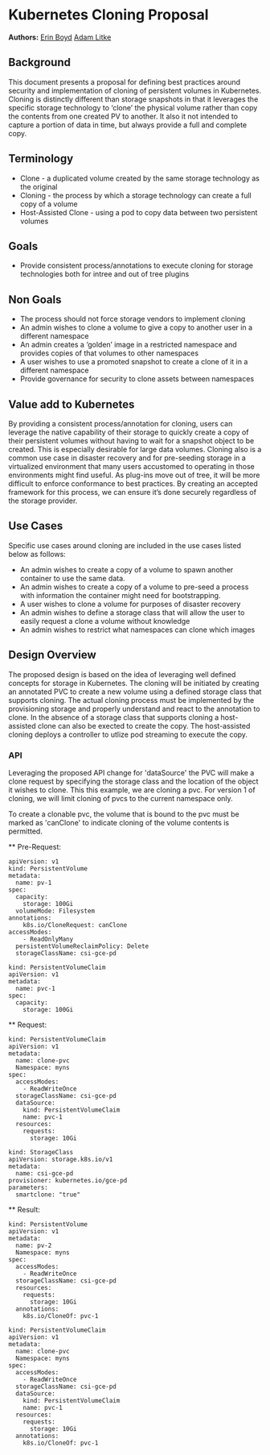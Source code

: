 Kubernetes Cloning Proposal
================================

**Authors:** [Erin Boyd](https://github.com/erinboyd) [Adam Litke](https://github.com/aglitke)

## Background

This document presents a proposal for defining best practices around security and implementation of cloning of persistent volumes in Kubernetes. 
Cloning is distinctly different than storage snapshots in that it leverages the specific storage technology to ‘clone’ the physical volume 
rather than copy the contents from one created PV to another. It also it not intended to capture a portion of data in time, 
but always provide a full and complete copy.

## Terminology
* Clone - a duplicated volume created by the same storage technology as the original
* Cloning - the process by which a storage technology can create a full copy of a volume
* Host-Assisted Clone - using a pod to copy data between two persistent volumes

## Goals
* Provide consistent process/annotations to execute cloning for storage technologies both for intree and out of tree plugins

## Non Goals
* The process should not force storage vendors to implement cloning
* An admin wishes to clone a volume to give a copy to another user in a different namespace 
* An admin creates a ‘golden’ image in a restricted namespace and provides copies of that volumes to other namespaces
* A user wishes to use a promoted snapshot to create a clone of it in a different namespace
* Provide governance for security to clone assets between namespaces

## Value add to Kubernetes  
 By providing a consistent process/annotation for cloning, users can leverage the native capability of their storage to quickly create a 
 copy of their persistent volumes without having to wait for a snapshot object to be created. This is especially desirable for large 
 data volumes. Cloning also is a common use case in disaster recovery and for pre-seeding storage in a virtualized environment that many 
 users accustomed to operating in those environments might find useful. As plug-ins move out of tree, it will be more difficult to 
 enforce conformance to best practices. By creating an accepted framework for this process, we can ensure it’s done securely regardless 
 of the storage provider.

## Use Cases 
Specific use cases around cloning are included in the use cases listed below as follows:
* An admin wishes to create a copy of a volume to spawn another container to use the same data. 
* An admin wishes to create a copy of a volume to pre-seed a process with information the container might need for bootstrapping.
* A user wishes to clone a volume for purposes of disaster recovery
* An admin wishes to define a storage class that will allow the user to easily request a clone a volume without knowledge
* An admin wishes to restrict what namespaces can clone which images

## Design Overview
The proposed design is based on the idea of leveraging well defined concepts for storage in Kubernetes. The cloning will be initiated 
by creating an annotated PVC to create a new volume using a defined storage class that supports cloning.
The actual cloning process must be implemented by the provisioning storage and properly understand and react to the annotation to clone. In the absence of a storage class that supports cloning a host-assisted clone can also be exected to create the copy. The host-assisted cloning deploys a controller to utlize pod streaming to execute the copy.

### API
Leveraging the proposed API change for 'dataSource' the PVC will make a clone request by specifying the storage class and the location of the object it wishes to clone. This this example, we are cloning a pvc. For version 1 of cloning, we will limit cloning of pvcs to the current namespace only.

To create a clonable pvc, the volume that is bound to the pvc must be marked as 'canClone' to indicate cloning of the volume contents is permitted.

** Pre-Request:
```
apiVersion: v1
kind: PersistentVolume
metadata:
  name: pv-1
spec:
  capacity:
    storage: 100Gi
  volumeMode: Filesystem
annotations:
    k8s.io/CloneRequest: canClone  
accessModes:
    - ReadOnlyMany
  persistentVolumeReclaimPolicy: Delete
  storageClassName: csi-gce-pd
```
```
kind: PersistentVolumeClaim
apiVersion: v1
metadata:
  name: pvc-1
spec:
  capacity:
    storage: 100Gi
```

** Request:
```
kind: PersistentVolumeClaim
apiVersion: v1
metadata:
  name: clone-pvc
  Namespace: myns
spec:
  accessModes:
    - ReadWriteOnce
  storageClassName: csi-gce-pd
  dataSource:
    kind: PersistentVolumeClaim
    name: pvc-1
  resources:
    requests:
      storage: 10Gi
```

```
kind: StorageClass
apiVersion: storage.k8s.io/v1
metadata:
  name: csi-gce-pd
provisioner: kubernetes.io/gce-pd
parameters:
  smartclone: "true"
```

** Result:
```
kind: PersistentVolume
apiVersion: v1
metadata:
  name: pv-2
  Namespace: myns
spec:
  accessModes:
    - ReadWriteOnce
  storageClassName: csi-gce-pd
  resources:
    requests:
      storage: 10Gi
  annotations:
    k8s.io/CloneOf: pvc-1
```

```
kind: PersistentVolumeClaim
apiVersion: v1
metadata:
  name: clone-pvc
  Namespace: myns
spec:
  accessModes:
    - ReadWriteOnce
  storageClassName: csi-gce-pd
  dataSource:
    kind: PersistentVolumeClaim
    name: pvc-1
  resources:
    requests:
      storage: 10Gi
  annotations:
    k8s.io/CloneOf: pvc-1
```   
   
      
